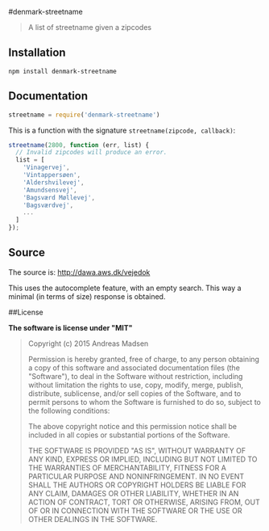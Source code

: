 #denmark-streetname

> A list of streetname given a zipcodes

## Installation

```sheel
npm install denmark-streetname
```

## Documentation

```javascript
streetname = require('denmark-streetname')
```

This is a function with the signature `streetname(zipcode, callback)`:

```javascript
streetname(2800, function (err, list) {
  // Invalid zipcodes will produce an error.
  list = [
    'Vinagervej',
    'Vintappersøen',
    'Aldershvilevej',
    'Amundsensvej',
    'Bagsværd Møllevej',
    'Bagsværdvej',
    ...
  ]
});
```

## Source

The source is: http://dawa.aws.dk/vejedok

This uses the autocomplete feature, with an empty search. This way a
minimal (in terms of size) response is obtained.

##License

**The software is license under "MIT"**

> Copyright (c) 2015 Andreas Madsen
>
> Permission is hereby granted, free of charge, to any person obtaining a copy
> of this software and associated documentation files (the "Software"), to deal
> in the Software without restriction, including without limitation the rights
> to use, copy, modify, merge, publish, distribute, sublicense, and/or sell
> copies of the Software, and to permit persons to whom the Software is
> furnished to do so, subject to the following conditions:
>
> The above copyright notice and this permission notice shall be included in
> all copies or substantial portions of the Software.
>
> THE SOFTWARE IS PROVIDED "AS IS", WITHOUT WARRANTY OF ANY KIND, EXPRESS OR
> IMPLIED, INCLUDING BUT NOT LIMITED TO THE WARRANTIES OF MERCHANTABILITY,
> FITNESS FOR A PARTICULAR PURPOSE AND NONINFRINGEMENT. IN NO EVENT SHALL THE
> AUTHORS OR COPYRIGHT HOLDERS BE LIABLE FOR ANY CLAIM, DAMAGES OR OTHER
> LIABILITY, WHETHER IN AN ACTION OF CONTRACT, TORT OR OTHERWISE, ARISING FROM,
> OUT OF OR IN CONNECTION WITH THE SOFTWARE OR THE USE OR OTHER DEALINGS IN
> THE SOFTWARE.
